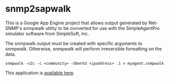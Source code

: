 snmp2sapwalk
============

This is a Google App Engine project that allows output generated by Net-SNMP's
snmpwalk utility to be converted for use with the SimpleAgentPro simulator
software from SimpleSoft, Inc.

The snmpwalk output must be created with specific arguments to snmpwalk.
Otherwise, snmpwalk will perform irreversible formatting on the data.

```
snmpwalk -v2c -c <community> -ObentU <ipaddress> .1 > myagent.snmpwalk
```

This application is [available here](http://snmp2sapwalk.appspot.com/).
